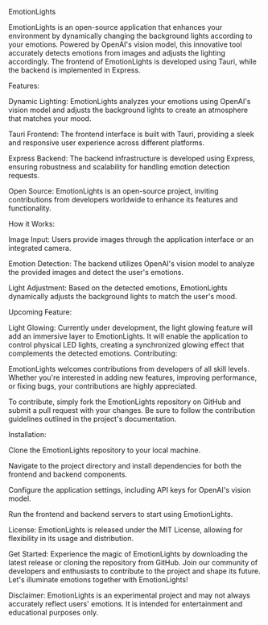 
EmotionLights

EmotionLights is an open-source application that enhances your environment by dynamically changing the background lights according to your emotions. Powered by OpenAI's vision model, this innovative tool accurately detects emotions from images and adjusts the lighting accordingly. The frontend of EmotionLights is developed using Tauri, while the backend is implemented in Express.

Features:

Dynamic Lighting: EmotionLights analyzes your emotions using OpenAI's vision model and adjusts the background lights to create an atmosphere that matches your mood.

Tauri Frontend: The frontend interface is built with Tauri, providing a sleek and responsive user experience across different platforms.

Express Backend: The backend infrastructure is developed using Express, ensuring robustness and scalability for handling emotion detection requests.

Open Source: EmotionLights is an open-source project, inviting contributions from developers worldwide to enhance its features and functionality.

How it Works:

Image Input: Users provide images through the application interface or an integrated camera.

Emotion Detection: The backend utilizes OpenAI's vision model to analyze the provided images and detect the user's emotions.

Light Adjustment: Based on the detected emotions, EmotionLights dynamically adjusts the background lights to match the user's mood.

Upcoming Feature:

Light Glowing: Currently under development, the light glowing feature will add an immersive layer to EmotionLights. It will enable the application to control physical LED lights, creating a synchronized glowing effect that complements the detected emotions.
Contributing:

EmotionLights welcomes contributions from developers of all skill levels. Whether you're interested in adding new features, improving performance, or fixing bugs, your contributions are highly appreciated.

To contribute, simply fork the EmotionLights repository on GitHub and submit a pull request with your changes. Be sure to follow the contribution guidelines outlined in the project's documentation.

Installation:

Clone the EmotionLights repository to your local machine.

Navigate to the project directory and install dependencies for both the frontend and backend components.

Configure the application settings, including API keys for OpenAI's vision model.

Run the frontend and backend servers to start using EmotionLights.

License:
EmotionLights is released under the MIT License, allowing for flexibility in its usage and distribution.

Get Started:
Experience the magic of EmotionLights by downloading the latest release or cloning the repository from GitHub. Join our community of developers and enthusiasts to contribute to the project and shape its future. Let's illuminate emotions together with EmotionLights!

Disclaimer: EmotionLights is an experimental project and may not always accurately reflect users' emotions. It is intended for entertainment and educational purposes only.
